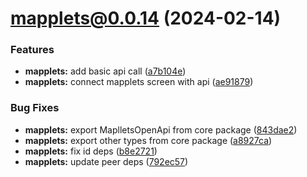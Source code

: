 # mapplets@0.0.14 (2024-02-14)

### Features

* **mapplets:** add basic api call ([a7b104e](https://github.com/mapplesorg/mapplets/commit/a7b104e189c40e63600a8b609cdd64b965d03481))
* **mapplets:** connect mapplets screen with api ([ae91879](https://github.com/mapplesorg/mapplets/commit/ae9187980e805c8f97e19f45484312a19a74cd51))


### Bug Fixes

* **mapplets:** export MaplletsOpenApi from core package ([843dae2](https://github.com/mapplesorg/mapplets/commit/843dae22807b49d77a63f766f857762dc1985cc5))
* **mapplets:** export other types from core package ([a8927ca](https://github.com/mapplesorg/mapplets/commit/a8927ca1fdd83fa804a56dbbe5654cd6ad4bbb56))
* **mapplets:** fix id deps ([b8e2721](https://github.com/mapplesorg/mapplets/commit/b8e27218e801b2d0257685f2a59e9416868d214e))
* **mapplets:** update peer deps ([792ec57](https://github.com/mapplesorg/mapplets/commit/792ec5774548ecdacad4f7f77c8a3917c4af09bf))

